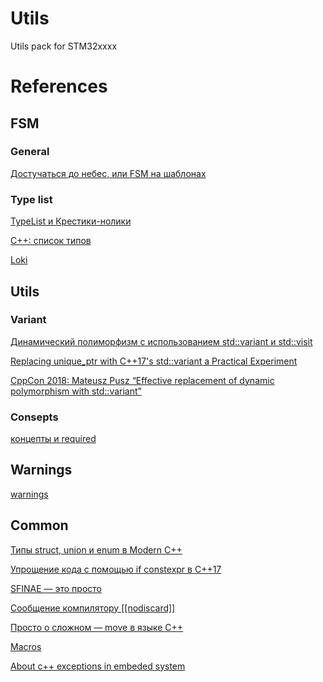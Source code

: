 # Utils

Utils pack for STM32xxxx

# References

## FSM

### General

[Достучаться до небес, или FSM на шаблонах](https://habr.com/ru/articles/540984/)

### Type list

[TypeList и Крестики-нолики](https://habr.com/ru/articles/220217/)

[C++: список типов](https://evetro.wordpress.com/2014/05/11/cxx-typelist/)

[Loki](https://github.com/dutor/loki)



## Utils

### Variant

[Динамический полиморфизм с использованием std::variant и std::visit](https://habr.com/ru/companies/otus/articles/546158/)

[Replacing unique_ptr with C++17's std::variant a Practical Experiment](https://www.cppstories.com/2020/09/replacing-into-variant.html/#problem-passing-arguments)

[CppCon 2018: Mateusz Pusz “Effective replacement of dynamic polymorphism with std::variant”](https://www.youtube.com/watch?v=gKbORJtnVu8)

### Consepts

[концепты и required]()



## Warnings

[warnings](https://habr.com/ru/articles/490850/)


## Common

[Типы struct, union и enum в Modern C++](https://habr.com/ru/articles/334988/)

[Упрощение кода с помощью if constexpr в C++17](https://habr.com/ru/articles/351970/)

[SFINAE — это просто](https://habr.com/ru/articles/205772/)

[Сообщение компилятору [[nodiscard]]](https://en.cppreference.com/w/cpp/language/attributes/nodiscard)

[Просто о сложном — move в языке C++](https://habr.com/ru/articles/587644/)

[Macros](https://blog.kowalczyk.info/article/j/guide-to-predefined-macros-in-c-compilers-gcc-clang-msvc-etc..html)

[About c++ exceptions in embeded system](https://stackoverflow.com/a/73177193)